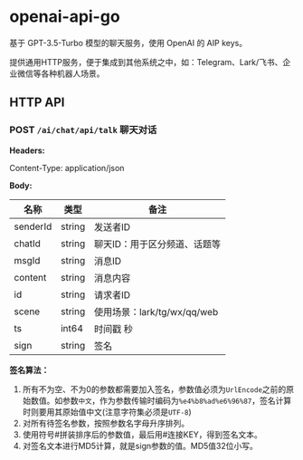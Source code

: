 # openai-api-go

基于 GPT-3.5-Turbo 模型的聊天服务，使用 OpenAI 的 AIP keys。

提供通用HTTP服务，便于集成到其他系统之中，如：Telegram、Lark/飞书、企业微信等各种机器人场景。

## HTTP API

### POST `/ai/chat/api/talk` 聊天对话

**Headers:**

Content-Type: application/json

**Body:**

| 名称       | 类型     | 备注                     |
|----------|--------|------------------------|
| senderId | string | 发送者ID                  |
| chatId   | string | 聊天ID：用于区分频道、话题等        |
| msgId    | string | 消息ID                   |
| content  | string | 消息内容                   |
| id       | string | 请求者ID                  |
| scene    | string | 使用场景：lark/tg/wx/qq/web |
| ts       | int64  | 时间戳 秒                  |
| sign     | string | 签名                     |

**签名算法：**

1. 所有不为空、不为0的参数都需要加入签名，参数值必须为`UrlEncode`之前的原始数值。如参数`中文`，作为参数传输时编码为`%e4%b8%ad%e6%96%87`，签名计算时则要用其原始值中文(注意字符集必须是`UTF-8`)
2. 对所有待签名参数，按照参数名字母升序排列。
3. 使用符号#拼装排序后的参数值，最后用#连接KEY，得到签名文本。
4. 对签名文本进行MD5计算，就是sign参数的值。MD5值32位小写。

